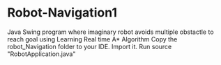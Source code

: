 # Robot-Navigation1
Java Swing program where imaginary robot avoids multiple obstactle to reach goal using Learning Real time A*  Algorithm
Copy the robot_Navigation folder to your IDE.
Import it.
Run source "RobotApplication.java"
